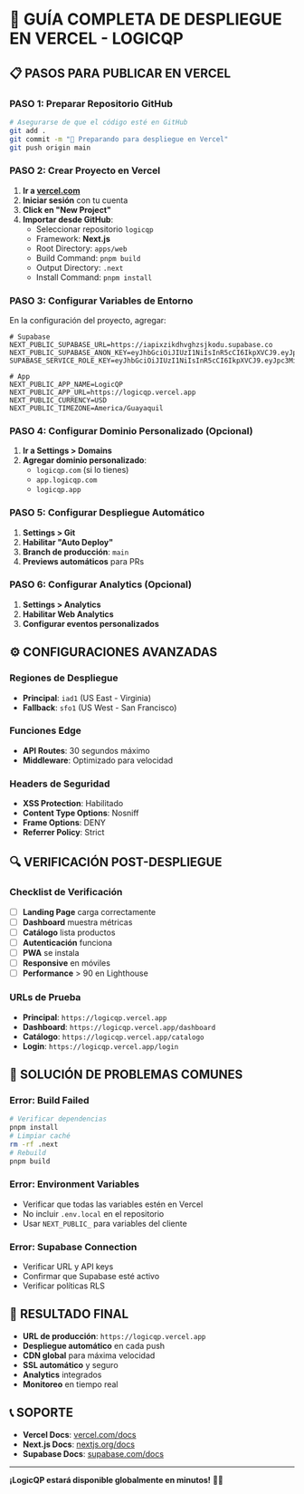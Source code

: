 # 🚀 GUÍA COMPLETA DE DESPLIEGUE EN VERCEL - LOGICQP

## 📋 **PASOS PARA PUBLICAR EN VERCEL**

### **PASO 1: Preparar Repositorio GitHub**
```bash
# Asegurarse de que el código esté en GitHub
git add .
git commit -m "🚀 Preparando para despliegue en Vercel"
git push origin main
```

### **PASO 2: Crear Proyecto en Vercel**
1. **Ir a [vercel.com](https://vercel.com)**
2. **Iniciar sesión** con tu cuenta
3. **Click en "New Project"**
4. **Importar desde GitHub**:
   - Seleccionar repositorio `logicqp`
   - Framework: **Next.js**
   - Root Directory: `apps/web`
   - Build Command: `pnpm build`
   - Output Directory: `.next`
   - Install Command: `pnpm install`

### **PASO 3: Configurar Variables de Entorno**
En la configuración del proyecto, agregar:

```env
# Supabase
NEXT_PUBLIC_SUPABASE_URL=https://iapixzikdhvghzsjkodu.supabase.co
NEXT_PUBLIC_SUPABASE_ANON_KEY=eyJhbGciOiJIUzI1NiIsInR5cCI6IkpXVCJ9.eyJpc3MiOiJzdXBhYmFzZSIsInJlZiI6ImlhcGl4emlrZGh2Z2h6c2prb2R1Iiwicm9sZSI6ImFub24iLCJpYXQiOjE3NTY0ODg3MDUsImV4cCI6MjA3MjA2NDcwNX0.myVS1ZgYewbf44jUblez3fB_OVAAmj6ddAkpGSGlJe0
SUPABASE_SERVICE_ROLE_KEY=eyJhbGciOiJIUzI1NiIsInR5cCI6IkpXVCJ9.eyJpc3MiOiJzdXBhYmFzZSIsInJlZiI6ImlhcGl4emlrZGh2Z2h6c2prb2R1Iiwicm9sZSI6InNlcnZpY2Vfcm9sZSIsImlhdCI6MTc1NjQ4ODcwNSwiZXhwIjoyMDcyMDY0NzA1fQ.Z2Z17gPI1rpJNqemEhjpGdsJ9kbzRmTaVgr

# App
NEXT_PUBLIC_APP_NAME=LogicQP
NEXT_PUBLIC_APP_URL=https://logicqp.vercel.app
NEXT_PUBLIC_CURRENCY=USD
NEXT_PUBLIC_TIMEZONE=America/Guayaquil
```

### **PASO 4: Configurar Dominio Personalizado (Opcional)**
1. **Ir a Settings > Domains**
2. **Agregar dominio personalizado**:
   - `logicqp.com` (si lo tienes)
   - `app.logicqp.com`
   - `logicqp.app`

### **PASO 5: Configurar Despliegue Automático**
1. **Settings > Git**
2. **Habilitar "Auto Deploy"**
3. **Branch de producción**: `main`
4. **Previews automáticos** para PRs

### **PASO 6: Configurar Analytics (Opcional)**
1. **Settings > Analytics**
2. **Habilitar Web Analytics**
3. **Configurar eventos personalizados**

## ⚙️ **CONFIGURACIONES AVANZADAS**

### **Regiones de Despliegue**
- **Principal**: `iad1` (US East - Virginia)
- **Fallback**: `sfo1` (US West - San Francisco)

### **Funciones Edge**
- **API Routes**: 30 segundos máximo
- **Middleware**: Optimizado para velocidad

### **Headers de Seguridad**
- **XSS Protection**: Habilitado
- **Content Type Options**: Nosniff
- **Frame Options**: DENY
- **Referrer Policy**: Strict

## 🔍 **VERIFICACIÓN POST-DESPLIEGUE**

### **Checklist de Verificación**
- [ ] **Landing Page** carga correctamente
- [ ] **Dashboard** muestra métricas
- [ ] **Catálogo** lista productos
- [ ] **Autenticación** funciona
- [ ] **PWA** se instala
- [ ] **Responsive** en móviles
- [ ] **Performance** > 90 en Lighthouse

### **URLs de Prueba**
- **Principal**: `https://logicqp.vercel.app`
- **Dashboard**: `https://logicqp.vercel.app/dashboard`
- **Catálogo**: `https://logicqp.vercel.app/catalogo`
- **Login**: `https://logicqp.vercel.app/login`

## 🚨 **SOLUCIÓN DE PROBLEMAS COMUNES**

### **Error: Build Failed**
```bash
# Verificar dependencias
pnpm install
# Limpiar caché
rm -rf .next
# Rebuild
pnpm build
```

### **Error: Environment Variables**
- Verificar que todas las variables estén en Vercel
- No incluir `.env.local` en el repositorio
- Usar `NEXT_PUBLIC_` para variables del cliente

### **Error: Supabase Connection**
- Verificar URL y API keys
- Confirmar que Supabase esté activo
- Verificar políticas RLS

## 🎯 **RESULTADO FINAL**
- **URL de producción**: `https://logicqp.vercel.app`
- **Despliegue automático** en cada push
- **CDN global** para máxima velocidad
- **SSL automático** y seguro
- **Analytics** integrados
- **Monitoreo** en tiempo real

## 📞 **SOPORTE**
- **Vercel Docs**: [vercel.com/docs](https://vercel.com/docs)
- **Next.js Docs**: [nextjs.org/docs](https://nextjs.org/docs)
- **Supabase Docs**: [supabase.com/docs](https://supabase.com/docs)

---

**¡LogicQP estará disponible globalmente en minutos!** 🚀✨

